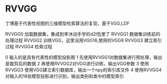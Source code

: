 # RVVGG
丁博基于代表性视图的三维模型检索算法的复现，基于VGG,LDF

RVVGG0 加载数据集，集成到李沐动手学的d2l包里了
RVVGG1 数据集训练前的处理过程
RVVGG2 训练VGG，这里没用VGG16,使用的VGG8
RVVGG3 建立索引过程
RVVGG4 检索过程

0 输入的是具有代表性的模型投影图
1 先使用RVVGG1对数据集进行预处理，输出是裁剪后的数据
2 再使用RVVGG2对VGG进行训练，输出VGG参数
3 使用RVVGG3 使用VGG建立索引数据库，输出一个npy的索引库文件
4 使用RVVGG4 对输入的18张模型投影进行识别，输出类别和类中的模型索引
